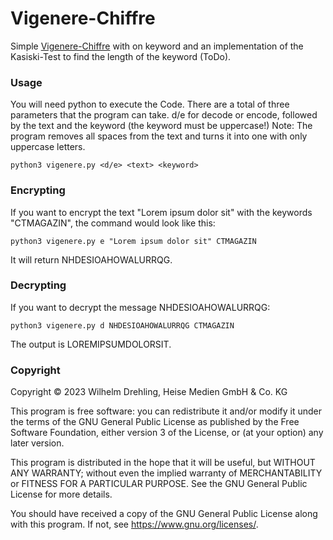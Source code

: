# Vigenere-Chiffre
Simple [Vigenere-Chiffre](https://en.wikipedia.org/wiki/Vigen%C3%A8re_cipher) with on keyword and an implementation of the Kasiski-Test to find the length of the keyword (ToDo).

### Usage

You will need python to execute the Code.
There are a total of three parameters that the program can take. d/e for decode or encode, followed by the text and the keyword (the keyword must be uppercase!) Note: The program removes all spaces from the text and turns it into one with only uppercase letters.
```
python3 vigenere.py <d/e> <text> <keyword>
```

### Encrypting

If you want to encrypt the text "Lorem ipsum dolor sit" with the keywords "CTMAGAZIN", the command would look like this:
```
python3 vigenere.py e "Lorem ipsum dolor sit" CTMAGAZIN
```

It will return NHDESIOAHOWALURRQG.

### Decrypting

If you want to decrypt the message NHDESIOAHOWALURRQG:
```
python3 vigenere.py d NHDESIOAHOWALURRQG CTMAGAZIN
```

The output is LOREMIPSUMDOLORSIT.

### Copyright

Copyright ©️ 2023 Wilhelm Drehling, Heise Medien GmbH & Co. KG

This program is free software: you can redistribute it and/or modify it under the terms of the GNU General Public License as published by the Free Software Foundation, either version 3 of the License, or (at your option) any later version.

This program is distributed in the hope that it will be useful, but WITHOUT ANY WARRANTY; without even the implied warranty of MERCHANTABILITY or FITNESS FOR A PARTICULAR PURPOSE. See the GNU General Public License for more details.

You should have received a copy of the GNU General Public License along with this program. If not, see https://www.gnu.org/licenses/.
